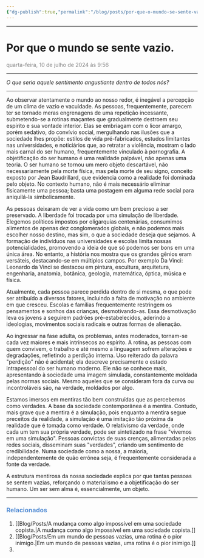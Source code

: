 ```yaml
---
{"dg-publish":true,"permalink":"/blog/posts/por-que-o-mundo-se-sente-vazio/","dgShowToc":true,"noteIcon":""}
---
```


---
# Por que o mundo se sente vazio.
<font color="#7f7f7f">quarta-feira, 10 de julho de 2024 às 9:56</font>

---

*O que seria aquele sentimento angustiante dentro de todos nós?*

---

Ao observar atentamente o mundo ao nosso redor, é inegável a percepção de um clima de vazio e vacuidade. As pessoas, frequentemente, parecem ter se tornado meras engrenagens de uma repetição incessante, submetendo-se a rotinas maçantes que gradualmente destroem seu espírito e sua vontade interior. Elas se embriagam com o licor amargo, porém sedativo, do convívio social, mergulhando nas ilusões que a sociedade lhes propõe: estilos de vida pré-fabricados, estudos limitantes nas universidades, e noticiários que, ao retratar a violência, mostram o lado mais carnal do ser humano, frequentemente vinculado à pornografia. A objetificação do ser humano é uma realidade palpável, não apenas uma teoria. O ser humano se tornou um mero objeto descartável, não necessariamente pela morte física, mas pela morte de seu signo, conceito exposto por Jean Baudrillard, que evidencia como a realidade foi dominada pelo objeto. No contexto humano, não é mais necessário eliminar fisicamente uma pessoa; basta uma postagem em alguma rede social para aniquilá-la simbolicamente.

As pessoas deixaram de ver a vida como um bem precioso a ser preservado. A liberdade foi trocada por uma simulação de liberdade. Elegemos políticos impostos por oligarquias centenárias, consumimos alimentos de apenas dez conglomerados globais, e não podemos mais escolher nosso destino, mas sim, o que a sociedade deseja que sejamos. A formação de indivíduos nas universidades e escolas limita nossas potencialidades, promovendo a ideia de que só podemos ser bons em uma única área. No entanto, a história nos mostra que os grandes gênios eram versáteis, destacando-se em múltiplos campos. Por exemplo Da Vinci: Leonardo da Vinci se destacou em pintura, escultura, arquitetura, engenharia, anatomia, botânica, geologia, matemática, óptica, música e física.

Atualmente, cada pessoa parece perdida dentro de si mesma, o que pode ser atribuído a diversos fatores, incluindo a falta de motivação no ambiente em que cresceu. Escolas e famílias frequentemente restringem os pensamentos e sonhos das crianças, desmotivando-as. Essa desmotivação leva os jovens a seguirem padrões pré-estabelecidos, aderindo a ideologias, movimentos sociais radicais e outras formas de alienação.

Ao ingressar na fase adulta, os problemas, antes moderados, tornam-se cada vez maiores e mais intrínsecos ao espírito. A rotina, as pessoas com quem convivem, o trabalho e até mesmo a linguagem sofrem alterações e degradações, refletindo a perdição interna. Uso reiterado da palavra "perdição" não é acidental; ela descreve precisamente o estado intrapessoal do ser humano moderno. Ele não se conhece mais, apresentando à sociedade uma imagem simulada, constantemente moldada pelas normas sociais. Mesmo aqueles que se consideram fora da curva ou incontroláveis são, na verdade, moldados por algo.

Estamos imersos em mentiras tão bem construídas que as percebemos como verdades. A base da sociedade contemporânea é a mentira. Contudo, mais grave que a mentira é a simulação, pois enquanto a mentira segue preceitos da realidade, a simulação é uma imitação tão próxima da realidade que é tomada como verdade. O relativismo da verdade, onde cada um tem sua própria verdade, pode ser sintetizado na frase "vivemos em uma simulação". Pessoas convictas de suas crenças, alimentadas pelas redes sociais, disseminam suas "verdades", criando um sentimento de credibilidade. Numa sociedade como a nossa, a maioria, independentemente de quão errônea seja, é frequentemente considerada a fonte da verdade.

A estrutura mentirosa da nossa sociedade explica por que tantas pessoas se sentem vazias, reforçando o materialismo e a objetificação do ser humano. Um ser sem alma é, essencialmente, um objeto.

---

### <font color="#548dd4">Relacionados</font>
1. [[Blog/Posts/A mudança como algo impossível em uma sociedade copista.\|A mudança como algo impossível em uma sociedade copista.]]
2. [[Blog/Posts/Em um mundo de pessoas vazias, uma rotina é o pior inimigo.\|Em um mundo de pessoas vazias, uma rotina é o pior inimigo.]]
3. 